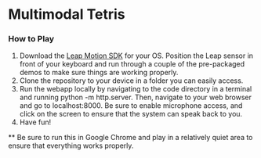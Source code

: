 # Multimodal Tetris

### How to Play
1. Download the [Leap Motion SDK](https://developer.leapmotion.com/) for your OS. Position the Leap sensor in front of your keyboard and run through a couple of the pre-packaged demos to make sure things are working properly.
2. Clone the repository to your device in a folder you can easily access. 
3. Run the webapp locally by navigating to the code directory in a terminal and running python -m http.server. Then, navigate to your web browser and go to localhost:8000. Be sure to enable microphone access, and click on the screen to ensure that the system can speak back to you.
4. Have fun!

** Be sure to run this in Google Chrome and play in a relatively quiet area to ensure that everything works properly.
